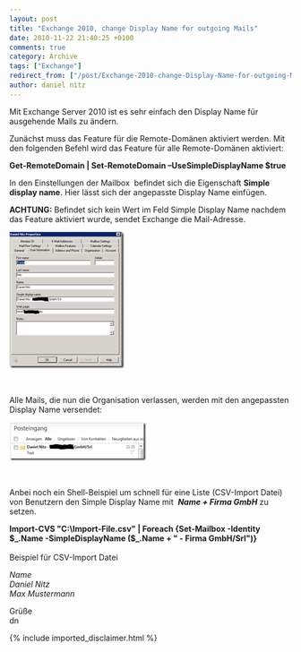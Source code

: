 ```yaml
---
layout: post
title: "Exchange 2010, change Display Name for outgoing Mails"
date: 2010-11-22 21:40:25 +0100
comments: true
category: Archive
tags: ["Exchange"]
redirect_from: ["/post/Exchange-2010-change-Display-Name-for-outgoing-Mails", "/post/exchange-2010-change-display-name-for-outgoing-mails"]
author: daniel nitz
---
```

<!-- more -->
<p>Mit Exchange Server 2010 ist es sehr einfach den Display Name für ausgehende Mails zu ändern.</p>  <p>Zunächst muss das Feature für die Remote-Domänen aktiviert werden. Mit den folgenden Befehl wird das Feature für alle Remote-Domänen aktiviert:</p>  <p><strong>Get-RemoteDomain | Set-RemoteDomain –UseSimpleDisplayName $true</strong></p>  <p>In den Einstellungen der Mailbox&#160; befindet sich die Eigenschaft <strong>Simple display name</strong>. Hier lässt sich der angepasste Display Name einfügen. </p>  <p><strong>ACHTUNG:</strong> Befindet sich kein Wert im Feld Simple Display Name nachdem das Feature aktiviert wurde, sendet Exchange die Mail-Adresse.</p>  <p><a href="/assets/archive/image_284.png"><img style="background-image: none; border-bottom: 0px; border-left: 0px; margin: 0px; padding-left: 0px; padding-right: 0px; display: inline; border-top: 0px; border-right: 0px; padding-top: 0px" title="image" border="0" alt="image" src="/assets/archive/image_thumb_282.png" width="205" height="244" /></a></p>  <p>&#160;</p>  <p>Alle Mails, die nun die Organisation verlassen, werden mit den angepassten Display Name versendet:</p>  <p><a href="/assets/archive/image_285.png"><img style="background-image: none; border-bottom: 0px; border-left: 0px; margin: 0px; padding-left: 0px; padding-right: 0px; display: inline; border-top: 0px; border-right: 0px; padding-top: 0px" title="image" border="0" alt="image" src="/assets/archive/image_thumb_283.png" width="244" height="69" /></a></p>  <p>&#160;</p>  <p>Anbei noch ein Shell-Beispiel um schnell für eine Liste (CSV-Import Datei) von Benutzern den Simple Display Name mit&#160; <strong><em>Name + Firma GmbH</em></strong> zu setzen.</p>  <p><strong>Import-CVS &quot;C:\Import-File.csv&quot; | Foreach {Set-Mailbox -Identity $_.Name -SimpleDisplayName ($_.Name + &quot; - Firma GmbH/Srl&quot;)}     <br />      <br /></strong>Beispiel für CSV-Import Datei</p>  <p><em>Name     <br />Daniel Nitz      <br />Max Mustermann</em></p>  <p>Grüße   <br />dn</p>
{% include imported_disclaimer.html %}
